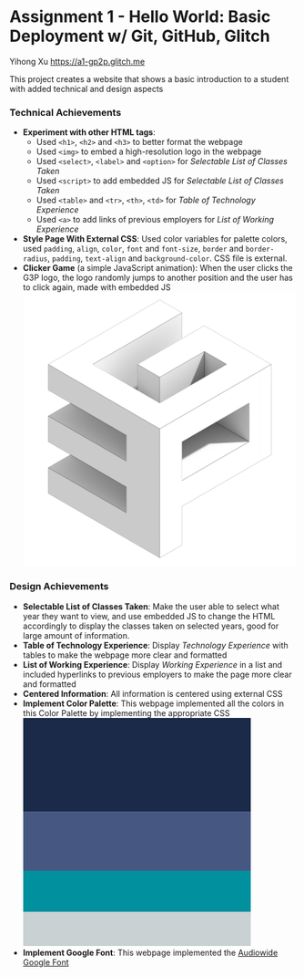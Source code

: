 Assignment 1 - Hello World: Basic Deployment w/ Git, GitHub, Glitch
===

Yihong Xu
https://a1-gp2p.glitch.me

This project creates a website that shows a basic introduction to a student with added technical and design aspects

### Technical Achievements

- **Experiment with other HTML tags**:
	- Used `<h1>`, `<h2>` and `<h3>` to better format the webpage
	- Used `<img>` to embed a high-resolution logo in the webpage
	- Used `<select>`, `<label>` and `<option>` for *Selectable List of Classes Taken*
	- Used `<script>` to add embedded JS for *Selectable List of Classes Taken*
	- Used `<table>` and `<tr>`, `<th>`, `<td>` for *Table of Technology Experience*
	- Used `<a>` to add links of previous employers for *List of Working Experience*
- **Style Page With External CSS**: Used color variables for palette colors, used `padding`, `align`, `color`, `font`
  and `font-size`, `border` and `border-radius`, `padding`, `text-align` and `background-color`. CSS file is external.
- **Clicker Game** (a simple JavaScript animation): When the user clicks the G3P logo, the logo randomly jumps to
  another position and the user has to click again, made with embedded JS ![](G3P-3D-REN-Filled-Fixed-Transparent.png)

### Design Achievements

- **Selectable List of Classes Taken**: Make the user able to select what year they want to view, and use embedded JS to
  change the HTML accordingly to display the classes taken on selected years, good for large amount of information.
- **Table of Technology Experience**: Display *Technology Experience* with tables to make the webpage more clear and
  formatted
- **List of Working Experience**: Display *Working Experience* in a list and included hyperlinks to previous employers
  to make the page more clear and formatted
- **Centered Information**: All information is centered using external CSS
- **Implement Color Palette**: This webpage implemented all the colors in this Color Palette by implementing the
  appropriate CSS ![](ColorPalette.png)
- **Implement Google Font**: This webpage implemented
  the [Audiowide Google Font](https://fonts.google.com/specimen/Audiowide)
